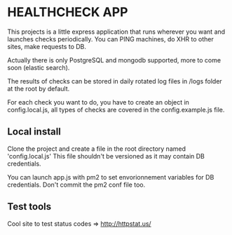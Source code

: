 # HEALTHCHECK APP

This projects is a little express application that runs wherever you want and launches checks periodically.
You can PING machines, do XHR to other sites, make requests to DB.

Actually there is only PostgreSQL and mongodb supported, more to come soon (elastic search).

The results of checks can be stored in daily rotated log files in /logs folder at the root by default.

For each check you want to do, you have to create an object in config.local.js, all types of checks are covered in the config.example.js file.

## Local install

Clone the project and create a file in the root directory named 'config.local.js'
This file shouldn't be versioned as it may contain DB credentials.

You can launch app.js with pm2 to set envorionnement variables for DB credentials.
Don't commit the pm2 conf file too.

## Test tools

Cool site to test status codes => http://httpstat.us/
